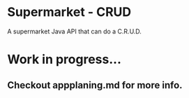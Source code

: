 # Supermarket - CRUD

A supermarket Java API that can do a C.R.U.D.

# Work in progress...
## Checkout appplaning.md for more info.
